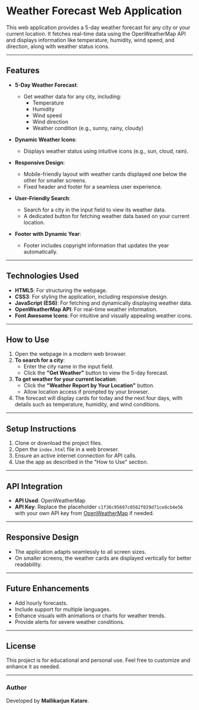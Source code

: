 # Weather Forecast Web Application

This web application provides a 5-day weather forecast for any city or your current location. It fetches real-time data using the OpenWeatherMap API and displays information like temperature, humidity, wind speed, and direction, along with weather status icons.

---

## Features

- **5-Day Weather Forecast**:
  - Get weather data for any city, including:
    - Temperature
    - Humidity
    - Wind speed
    - Wind direction
    - Weather condition (e.g., sunny, rainy, cloudy)

- **Dynamic Weather Icons**:
  - Displays weather status using intuitive icons (e.g., sun, cloud, rain).

- **Responsive Design**:
  - Mobile-friendly layout with weather cards displayed one below the other for smaller screens.
  - Fixed header and footer for a seamless user experience.

- **User-Friendly Search**:
  - Search for a city in the input field to view its weather data.
  - A dedicated button for fetching weather data based on your current location.

- **Footer with Dynamic Year**:
  - Footer includes copyright information that updates the year automatically.

---

## Technologies Used

- **HTML5**: For structuring the webpage.
- **CSS3**: For styling the application, including responsive design.
- **JavaScript (ES6)**: For fetching and dynamically displaying weather data.
- **OpenWeatherMap API**: For real-time weather information.
- **Font Awesome Icons**: For intuitive and visually appealing weather icons.

---

## How to Use

1. Open the webpage in a modern web browser.
2. **To search for a city**:
   - Enter the city name in the input field.
   - Click the **"Get Weather"** button to view the 5-day forecast.
3. **To get weather for your current location**:
   - Click the **"Weather Report by Your Location"** button.
   - Allow location access if prompted by your browser.
4. The forecast will display cards for today and the next four days, with details such as temperature, humidity, and wind conditions.

---

## Setup Instructions

1. Clone or download the project files.
2. Open the `index.html` file in a web browser.
3. Ensure an active internet connection for API calls.
4. Use the app as described in the "How to Use" section.

---

## API Integration

- **API Used**: OpenWeatherMap
- **API Key**: Replace the placeholder `c1f36c95697c0562f029d71ce8cb4e56` with your own API key from [OpenWeatherMap](https://openweathermap.org/api) if needed.

---

## Responsive Design

- The application adapts seamlessly to all screen sizes.
- On smaller screens, the weather cards are displayed vertically for better readability.

---

## Future Enhancements

- Add hourly forecasts.
- Include support for multiple languages.
- Enhance visuals with animations or charts for weather trends.
- Provide alerts for severe weather conditions.

---

## License

This project is for educational and personal use. Feel free to customize and enhance it as needed.

---

### Author

Developed by **Mallikarjun Katare**. 

